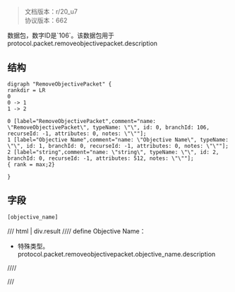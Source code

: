 # <!-- md:samp RemoveObjectivePacket -->

> 文档版本：r/20_u7<br/>协议版本：662

<!-- md:samp RemoveObjectivePacket -->数据包，数字ID是`106`。该数据包用于protocol.packet.removeobjectivepacket.description

## 结构

```viz
digraph "RemoveObjectivePacket" {
rankdir = LR
0
0 -> 1
1 -> 2

0 [label="RemoveObjectivePacket",comment="name: \"RemoveObjectivePacket\", typeName: \"\", id: 0, branchId: 106, recurseId: -1, attributes: 0, notes: \"\""];
1 [label="Objective Name",comment="name: \"Objective Name\", typeName: \"\", id: 1, branchId: 0, recurseId: -1, attributes: 0, notes: \"\""];
2 [label="string",comment="name: \"string\", typeName: \"\", id: 2, branchId: 0, recurseId: -1, attributes: 512, notes: \"\""];
{ rank = max;2}

}

```

## 字段

```title='RemoveObjectivePacket'
[objective_name]
```

/// html | div.result
//// define
Objective Name：[<!-- md:samp string -->](../types/string.md)

- 特殊类型。protocol.packet.removeobjectivepacket.objective_name.description


////

///

